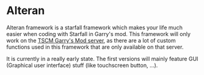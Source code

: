 Alteran
=======

Alteran framework is a starfall framework which makes your life much easier when coding with Starfall in Garry's mod.
This framework will only work on the [TSCM Garry's Mod server](http://teamscm.co.uk/), as there are a lot of custom functions used in this framework that are only available on that server.

It is currently in a really early state. The first versions will mainly feature GUI (Graphical user interface) stuff (like touchscreen button, ...).
